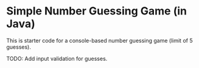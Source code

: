 # Simple Number Guessing Game (in Java)

This is starter code for a console-based number guessing game (limit of 5 guesses).

TODO: Add input validation for guesses.
